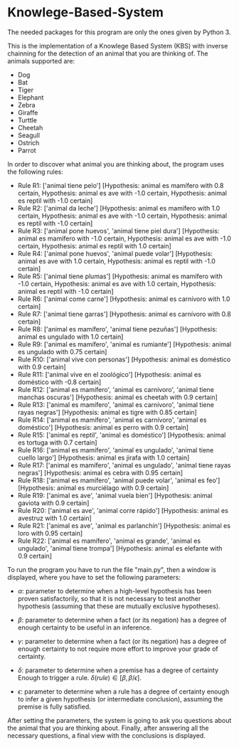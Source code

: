 # Knowlege-Based-System

The needed packages for this program are only the ones given by Python 3.

This is the implementation of a Knowlege Based System (KBS) with inverse chainning for the detection of an animal
that you are thinking of. The animals supported are: 

- Dog
- Bat
- Tiger
- Elephant
- Zebra
- Giraffe
- Turttle
- Cheetah 
- Seagull
- Ostrich
- Parrot

In order to discover what animal you are thinking about, the program uses the following rules:

- Rule R1:
        ['animal tiene pelo']
                 [Hypothesis: animal es mamífero with 0.8 certain, Hypothesis: animal es ave with -1.0 certain, Hypothesis: animal es reptil with -1.0 certain]  
- Rule R2:
        ['animal da leche']
                 [Hypothesis: animal es mamífero with 1.0 certain, Hypothesis: animal es ave with -1.0 certain, Hypothesis: animal es reptil with -1.0 certain]  
- Rule R3:
        ['animal pone huevos', 'animal tiene piel dura']
                 [Hypothesis: animal es mamífero with -1.0 certain, Hypothesis: animal es ave with -1.0 certain, Hypothesis: animal es reptil with 1.0 certain]  
- Rule R4:
        ['animal pone huevos', 'animal puede volar']
                 [Hypothesis: animal es ave with 1.0 certain, Hypothesis: animal es reptil with -1.0 certain]
- Rule R5:
        ['animal tiene plumas']
                 [Hypothesis: animal es mamífero with -1.0 certain, Hypothesis: animal es ave with 1.0 certain, Hypothesis: animal es reptil with -1.0 certain]  
- Rule R6:
        ['animal come carne']
                 [Hypothesis: animal es carnívoro with 1.0 certain]
- Rule R7:
        ['animal tiene garras']
                 [Hypothesis: animal es carnívoro with 0.8 certain]
- Rule R8:
        ['animal es mamífero', 'animal tiene pezuñas']
                 [Hypothesis: animal es ungulado with 1.0 certain]
- Rule R9:
        ['animal es mamífero', 'animal es rumiante']
                 [Hypothesis: animal es ungulado with 0.75 certain]
- Rule R10:
        ['animal vive con personas']
                 [Hypothesis: animal es doméstico with 0.9 certain]
- Rule R11:
        ['animal vive en el zoológico']
                 [Hypothesis: animal es doméstico with -0.8 certain]
- Rule R12:
        ['animal es mamífero', 'animal es carnívoro', 'animal tiene manchas oscuras']
                 [Hypothesis: animal es cheetah with 0.9 certain]
- Rule R13:
        ['animal es mamífero', 'animal es carnívoro', 'animal tiene rayas negras']
                 [Hypothesis: animal es tigre with 0.85 certain]
- Rule R14:
        ['animal es mamífero', 'animal es carnívoro', 'animal es doméstico']
                 [Hypothesis: animal es perro with 0.9 certain]
- Rule R15:
        ['animal es reptil', 'animal es doméstico']
                 [Hypothesis: animal es tortuga with 0.7 certain]
- Rule R16:
        ['animal es mamífero', 'animal es ungulado', 'animal tiene cuello largo']
                 [Hypothesis: animal es jirafa with 1.0 certain]
- Rule R17:
        ['animal es mamífero', 'animal es ungulado', 'animal tiene rayas negras']
                 [Hypothesis: animal es cebra with 0.95 certain]
- Rule R18:
        ['animal es mamífero', 'animal puede volar', 'animal es feo']
                 [Hypothesis: animal es murciélago with 0.9 certain]
- Rule R19:
        ['animal es ave', 'animal vuela bien']
                 [Hypothesis: animal gaviota with 0.9 certain]
- Rule R20:
        ['animal es ave', 'animal corre rápido']
                 [Hypothesis: animal es avestruz with 1.0 certain]
- Rule R21:
        ['animal es ave', 'animal es parlanchín']
                 [Hypothesis: animal es loro with 0.95 certain]
- Rule R22:
        ['animal es mamífero', 'animal es grande', 'animal es ungulado', 'animal tiene trompa']
                 [Hypothesis: animal es elefante with 0.9 certain]

To run the program you have to run the file "main.py", then a window is displayed, where you have to set the following parameters:

- $\alpha$: parameter to determine when a high-level hypothesis has been proven
satisfactorily, so that it is not necessary to test another hypothesis
(assuming that these are mutually exclusive hypotheses).

- $\beta$: parameter to determine when a fact (or its negation) has a degree of
enough certainty to be useful in an inference.

- $\gamma$: parameter to determine when a fact (or its negation) has a degree of
enough certainty to not require more effort to improve your grade
of certainty.

- $\delta$: parameter to determine when a premise has a degree of certainty
Enough to trigger a rule. $\delta(rule) \in [\beta , \beta/\epsilon]$.

- $\epsilon$: parameter to determine when a rule has a degree of certainty
enough to infer a given hypothesis (or intermediate conclusion),
assuming the premise is fully satisfied.

After setting the parameters, the system is going to ask you questions about the animal that you are thinking about. Finally,
after answering all the necessary questions, a final view with the conclusions is displayed. 